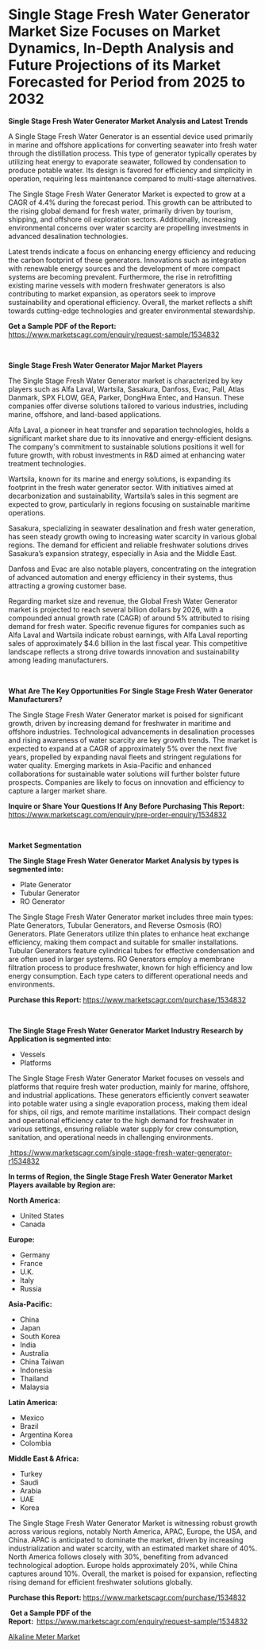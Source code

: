 <p><h1>Single Stage Fresh Water Generator Market Size Focuses on Market Dynamics, In-Depth Analysis and Future Projections of its Market Forecasted for Period from 2025 to 2032</h1></p><p><strong>Single Stage Fresh Water Generator Market Analysis and Latest Trends</strong></p>
<p><p>A Single Stage Fresh Water Generator is an essential device used primarily in marine and offshore applications for converting seawater into fresh water through the distillation process. This type of generator typically operates by utilizing heat energy to evaporate seawater, followed by condensation to produce potable water. Its design is favored for efficiency and simplicity in operation, requiring less maintenance compared to multi-stage alternatives.</p><p>The Single Stage Fresh Water Generator Market is expected to grow at a CAGR of 4.4% during the forecast period. This growth can be attributed to the rising global demand for fresh water, primarily driven by tourism, shipping, and offshore oil exploration sectors. Additionally, increasing environmental concerns over water scarcity are propelling investments in advanced desalination technologies. </p><p>Latest trends indicate a focus on enhancing energy efficiency and reducing the carbon footprint of these generators. Innovations such as integration with renewable energy sources and the development of more compact systems are becoming prevalent. Furthermore, the rise in retrofitting existing marine vessels with modern freshwater generators is also contributing to market expansion, as operators seek to improve sustainability and operational efficiency. Overall, the market reflects a shift towards cutting-edge technologies and greater environmental stewardship.</p></p>
<p><strong>Get a Sample PDF of the Report:&nbsp;</strong> <a href="https://www.marketscagr.com/enquiry/request-sample/1534832?utm_campaign=1166&utm_medium=2&utm_source=Github&utm_content=ia&utm_term=17022025&utm_id=single-stage-fresh-water-generator">https://www.marketscagr.com/enquiry/request-sample/1534832</a></p>
<p>&nbsp;</p>
<p><strong>Single Stage Fresh Water Generator Major Market Players</strong></p>
<p><p>The Single Stage Fresh Water Generator market is characterized by key players such as Alfa Laval, Wartsila, Sasakura, Danfoss, Evac, Pall, Atlas Danmark, SPX FLOW, GEA, Parker, DongHwa Entec, and Hansun. These companies offer diverse solutions tailored to various industries, including marine, offshore, and land-based applications.</p><p>Alfa Laval, a pioneer in heat transfer and separation technologies, holds a significant market share due to its innovative and energy-efficient designs. The company's commitment to sustainable solutions positions it well for future growth, with robust investments in R&D aimed at enhancing water treatment technologies.</p><p>Wartsila, known for its marine and energy solutions, is expanding its footprint in the fresh water generator sector. With initiatives aimed at decarbonization and sustainability, Wartsila’s sales in this segment are expected to grow, particularly in regions focusing on sustainable maritime operations.</p><p>Sasakura, specializing in seawater desalination and fresh water generation, has seen steady growth owing to increasing water scarcity in various global regions. The demand for efficient and reliable freshwater solutions drives Sasakura’s expansion strategy, especially in Asia and the Middle East.</p><p>Danfoss and Evac are also notable players, concentrating on the integration of advanced automation and energy efficiency in their systems, thus attracting a growing customer base.</p><p>Regarding market size and revenue, the Global Fresh Water Generator market is projected to reach several billion dollars by 2026, with a compounded annual growth rate (CAGR) of around 5% attributed to rising demand for fresh water. Specific revenue figures for companies such as Alfa Laval and Wartsila indicate robust earnings, with Alfa Laval reporting sales of approximately $4.6 billion in the last fiscal year. This competitive landscape reflects a strong drive towards innovation and sustainability among leading manufacturers.</p></p>
<p>&nbsp;</p>
<p><strong>What Are The Key Opportunities For Single Stage Fresh Water Generator Manufacturers?</strong></p>
<p><p>The Single Stage Fresh Water Generator market is poised for significant growth, driven by increasing demand for freshwater in maritime and offshore industries. Technological advancements in desalination processes and rising awareness of water scarcity are key growth trends. The market is expected to expand at a CAGR of approximately 5% over the next five years, propelled by expanding naval fleets and stringent regulations for water quality. Emerging markets in Asia-Pacific and enhanced collaborations for sustainable water solutions will further bolster future prospects. Companies are likely to focus on innovation and efficiency to capture a larger market share.</p></p>
<p><strong>Inquire or Share Your Questions If Any Before Purchasing This Report:</strong> <a href="https://www.marketscagr.com/enquiry/pre-order-enquiry/1534832?utm_campaign=1166&utm_medium=2&utm_source=Github&utm_content=ia&utm_term=17022025&utm_id=single-stage-fresh-water-generator">https://www.marketscagr.com/enquiry/pre-order-enquiry/1534832</a></p>
<p>&nbsp;</p>
<p><strong>Market Segmentation</strong></p>
<p><strong>The Single Stage Fresh Water Generator Market Analysis by types is segmented into:</strong></p>
<p><ul><li>Plate Generator</li><li>Tubular Generator</li><li>RO Generator</li></ul></p>
<p><p>The Single Stage Fresh Water Generator market includes three main types: Plate Generators, Tubular Generators, and Reverse Osmosis (RO) Generators. Plate Generators utilize thin plates to enhance heat exchange efficiency, making them compact and suitable for smaller installations. Tubular Generators feature cylindrical tubes for effective condensation and are often used in larger systems. RO Generators employ a membrane filtration process to produce freshwater, known for high efficiency and low energy consumption. Each type caters to different operational needs and environments.</p></p>
<p><strong>Purchase this Report:&nbsp;</strong><a href="https://www.marketscagr.com/purchase/1534832?utm_campaign=1166&utm_medium=2&utm_source=Github&utm_content=ia&utm_term=17022025&utm_id=single-stage-fresh-water-generator">https://www.marketscagr.com/purchase/1534832</a></p>
<p>&nbsp;</p>
<p><strong>The Single Stage Fresh Water Generator Market Industry Research by Application is segmented into:</strong></p>
<p><ul><li>Vessels</li><li>Platforms</li></ul></p>
<p><p>The Single Stage Fresh Water Generator Market focuses on vessels and platforms that require fresh water production, mainly for marine, offshore, and industrial applications. These generators efficiently convert seawater into potable water using a single evaporation process, making them ideal for ships, oil rigs, and remote maritime installations. Their compact design and operational efficiency cater to the high demand for freshwater in various settings, ensuring reliable water supply for crew consumption, sanitation, and operational needs in challenging environments.</p></p>
<p><a href="https://www.marketscagr.com/single-stage-fresh-water-generator-r1534832?utm_campaign=1166&utm_medium=2&utm_source=Github&utm_content=ia&utm_term=17022025&utm_id=single-stage-fresh-water-generator">&nbsp;https://www.marketscagr.com/single-stage-fresh-water-generator-r1534832</a></p>
<p><strong>In terms of Region, the Single Stage Fresh Water Generator Market Players available by Region are:</strong></p>
<p>
    <p> <strong> North America: </strong>
        <ul>
            <li>United States</li>
            <li>Canada</li>
        </ul>
        </p> 
    <p> <strong> Europe: </strong>
        <ul>
            <li>Germany</li>
            <li>France</li>
            <li>U.K.</li>
            <li>Italy</li>
            <li>Russia</li>
        </ul>
        </p> 
    <p> <strong> Asia-Pacific: </strong>
        <ul>
            <li>China</li>
            <li>Japan</li>
            <li>South Korea</li>
            <li>India</li>
            <li>Australia</li>
            <li>China Taiwan</li>
            <li>Indonesia</li>
            <li>Thailand</li>
            <li>Malaysia</li>
        </ul>
        </p> 
    <p> <strong> Latin America: </strong>
        <ul>
            <li>Mexico</li>
            <li>Brazil</li>
            <li>Argentina Korea</li>
            <li>Colombia</li>
        </ul>
        </p> 
    <p> <strong> Middle East & Africa: </strong>
        <ul>
            <li>Turkey</li>
            <li>Saudi</li>
            <li>Arabia</li>
            <li>UAE</li>
            <li>Korea</li>
        </ul>
    </p>
    </p>
<p><p>The Single Stage Fresh Water Generator Market is witnessing robust growth across various regions, notably North America, APAC, Europe, the USA, and China. APAC is anticipated to dominate the market, driven by increasing industrialization and water scarcity, with an estimated market share of 40%. North America follows closely with 30%, benefiting from advanced technological adoption. Europe holds approximately 20%, while China captures around 10%. Overall, the market is poised for expansion, reflecting rising demand for efficient freshwater solutions globally.</p></p>
<p><strong>Purchase this Report: </strong><a href="https://www.marketscagr.com/purchase/1534832?utm_campaign=1166&utm_medium=2&utm_source=Github&utm_content=ia&utm_term=17022025&utm_id=single-stage-fresh-water-generator">https://www.marketscagr.com/purchase/1534832</a></p>
<p>&nbsp;<strong>Get a Sample PDF of the Report:&nbsp;&nbsp;</strong><a href="https://www.marketscagr.com/enquiry/request-sample/1534832?utm_campaign=1166&utm_medium=2&utm_source=Github&utm_content=ia&utm_term=17022025&utm_id=single-stage-fresh-water-generator">https://www.marketscagr.com/enquiry/request-sample/1534832</a></p>
<p><strong></strong></p>
<p><p><a href="https://github.com/willjis/Market-Research-Report-List-1/blob/main/alkaline-meter-market.md?utm_campaign=1166&utm_medium=2&utm_source=Github&utm_content=ia&utm_term=17022025&utm_id=single-stage-fresh-water-generator">Alkaline Meter Market</a></p></p>